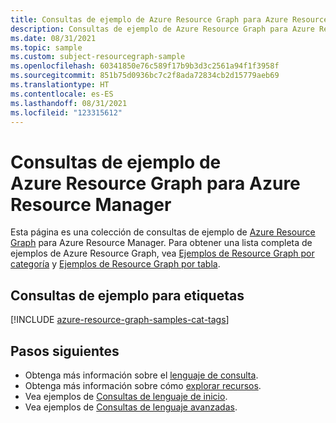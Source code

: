 ```yaml
---
title: Consultas de ejemplo de Azure Resource Graph para Azure Resource Manager
description: Consultas de ejemplo de Azure Resource Graph para Azure Resource Manager que muestran el uso de tipos de recursos y tablas para acceder a los recursos y las propiedades relacionados con Azure Resource Manager.
ms.date: 08/31/2021
ms.topic: sample
ms.custom: subject-resourcegraph-sample
ms.openlocfilehash: 60341850e76c589f17b9b3d3c2561a94f1f3958f
ms.sourcegitcommit: 851b75d0936bc7c2f8ada72834cb2d15779aeb69
ms.translationtype: HT
ms.contentlocale: es-ES
ms.lasthandoff: 08/31/2021
ms.locfileid: "123315612"
---
```

# <a name="azure-resource-graph-sample-queries-for-azure-resource-manager"></a>Consultas de ejemplo de Azure Resource Graph para Azure Resource Manager

Esta página es una colección de consultas de ejemplo de [Azure Resource Graph](../../governance/resource-graph/overview.md) para Azure Resource Manager. Para obtener una lista completa de ejemplos de Azure Resource Graph, vea [Ejemplos de Resource Graph por categoría](../../governance/resource-graph/samples/samples-by-category.md) y [Ejemplos de Resource Graph por tabla](../../governance/resource-graph/samples/samples-by-table.md).

## <a name="sample-queries-for-tags"></a>Consultas de ejemplo para etiquetas

[!INCLUDE [azure-resource-graph-samples-cat-tags](../../../includes/resource-graph/samples/bycat/tags.md)]

## <a name="next-steps"></a>Pasos siguientes

- Obtenga más información sobre el [lenguaje de consulta](../../governance/resource-graph/concepts/query-language.md).
- Obtenga más información sobre cómo [explorar recursos](../../governance/resource-graph/concepts/explore-resources.md).
- Vea ejemplos de [Consultas de lenguaje de inicio](../../governance/resource-graph/samples/starter.md).
- Vea ejemplos de [Consultas de lenguaje avanzadas](../../governance/resource-graph/samples/advanced.md).
